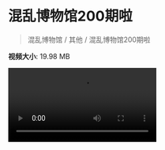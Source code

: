 # 混乱博物馆200期啦

> 混乱博物馆 / 其他 / 混乱博物馆200期啦

**视频大小**: 19.98 MB

<div class="video"><video src="https://file.hsyhx.top/archive/混乱博物馆/其他/混乱博物馆200期啦.mp4" controls preload>🤔 您的浏览器不支持 video 标签</video></div>
